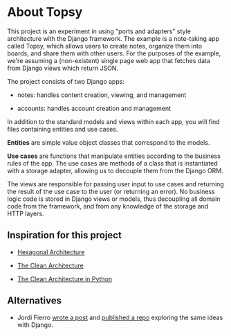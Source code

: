 # About Topsy

This project is an experiment in using "ports and adapters" style architecture with the Django
framework. The example is a note-taking app called Topsy, which allows users to create notes,
organize them into boards, and share them with other users. For the purposes of the example, we're
assuming a (non-existent) single page web app that fetches data from Django views which return JSON.

The project consists of two Django apps:

* notes: handles content creation, viewing, and management

* accounts: handles account creation and management

In addition to the standard models and views within each app, you will find files containing
entities and use cases.

**Entities** are simple value object classes that correspond to the models.

**Use cases** are functions that manipulate entities according to the business rules of the app. The
use cases are methods of a class that is instantiated with a storage adapter, allowing us to
decouple them from the Django ORM.

The views are responsible for passing user input to use cases and returning the result of the use
case to the user (or returning an error). No business logic code is stored in Django views or
models, thus decoupling all domain code from the framework, and from any knowledge of the storage
and HTTP layers.

## Inspiration for this project

* [Hexagonal Architecture](http://alistair.cockburn.us/Hexagonal+architecture)

* [The Clean Architecture](https://8thlight.com/blog/uncle-bob/2012/08/13/the-clean-architecture.html)

* [The Clean Architecture in Python](https://www.youtube.com/watch?v=DJtef410XaM)

## Alternatives

* Jordi Fierro [wrote a post](https://engineering.21buttons.com/clean-architecture-in-django-d326a4ab86a9) and [published a repo](https://github.com/jordifierro/abidria-api) exploring the same ideas with Django.
